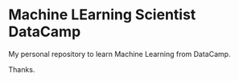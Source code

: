 # Machine LEarning Scientist DataCamp

My personal repository to learn Machine Learning from DataCamp.

Thanks.